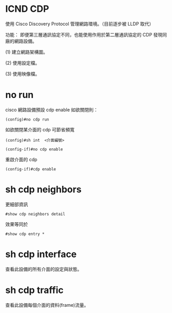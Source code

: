 # ICND CDP
使用 Cisco Discovery Protocol 管理網路環境。（目前逐步被 LLDP 取代）

功能：
即便第三層通訊協定不同，也能使用作用於第二層通訊協定的 CDP 發現同廠的網路設備。

(1) 建立網路架構圖。

(2) 使用設定檔。

(3) 使用映像檔。

# no run 

cisco 網路設備預設 cdp enable
如欲關閉則：

    (config)#no cdp run

如欲關閉某介面的 cdp 可節省頻寬

    (config)#sh int  <介面編號>

    (config-if)#no cdp enable 

重啟介面的 cdp 

    (config-if)#cdp enable

# sh cdp neighbors

更細部資訊

    #show cdp neighbors detail

效果等同於 

    #show cdp entry *
    
# sh cdp interface

查看此設備的所有介面的設定與狀態。


# sh cdp traffic

查看此設備每個介面的資料(frame)流量。
